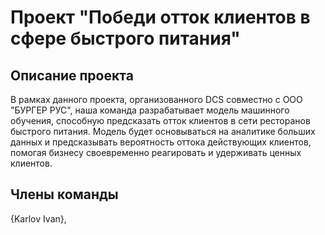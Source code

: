 # Проект "Победи отток клиентов в сфере быстрого питания"



## Описание проекта

В рамках данного проекта, организованного DCS совместно с ООО "БУРГЕР РУС", наша команда разрабатывает модель машинного обучения, способную предсказать отток клиентов в сети ресторанов быстрого питания. Модель будет основываться на аналитике больших данных и предсказывать вероятность оттока действующих клиентов, помогая бизнесу своевременно реагировать и удерживать ценных клиентов.

## Члены команды

{Karlov Ivan},



